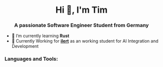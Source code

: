 <h1 align="center">Hi 👋, I'm Tim</h1>
<h3 align="center">A passionate Software Engineer Student from Germany</h3>

- 🌱 I’m currently learning **Rust**
- 🏢 Currently Working for **[ilert](https://github.com/iLert)** as an working student for AI Integration and Development 

<h3 align="left">Languages and Tools:</h3>

